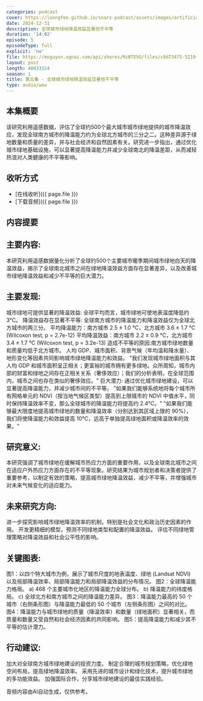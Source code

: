 ```yaml
---
categories: podcast
cover: https://loongfee.github.io/soars-podcast/assets/images/artificial-intelligence.png
date: 2024-12-31
description: 全球城市绿地降温效益显著但不平等
duration: '14:02'
episode: 5
episodeType: full
explicit: 'no'
file: https://moguyun.ognai.com/api/shares/MzNTE5O/files/c8d73475-5219-4d58-8a8f-6114eb3dfd93
layout: post
length: 40433324
season: 1
title: 第五集 - 全球城市绿地降温效益显著但不平等
type: audio/wav
---
```


## 本集概要

该研究利用遥感数据，评估了全球约500个最大城市城市绿地提供的城市降温效应，发现全球南方城市的降温能力约为全球北方城市的三分之二。这种差异源于绿地数量和质量的差异，并与社会经济和自然因素有关。研究进一步指出，通过优化城市绿地基础设施，可以显著提高降温能力并减少全球南北的降温差距，从而减轻热浪对人类健康的不平等影响。

## 收听方式

- [在线收听]({{ page.file }})
- [下载音频]({{ page.file }})

## 内容提要

## 主要内容:

本研究利用遥感数据量化分析了全球约500个主要城市暖季期间城市绿地白天的降温效益，揭示了全球南北城市之间在绿地降温效益方面存在显著差异，以及改善城市绿地降温效益和减少不平等的巨大潜力。

## 主要发现:

城市绿地可提供显著的降温效益: 全球平均而言，城市绿地可使地表温度降低约3°C。
降温效益存在显著不平等: 全球南方城市的降温能力和降温效益仅为全球北方城市的两三分。
平均降温能力：南方城市 2.5 ± 1.0 °C，北方城市 3.6 ± 1.7 °C (Wilcoxon test, p = 2.7e-12)
平均降温效益：南方城市 2.2 ± 0.9 °C，北方城市 3.4 ± 1.7 °C (Wilcoxon test, p = 3.2e-13)
造成不平等的原因:南方城市绿地数量和质量均低于北方城市。
人均 GDP、城市面积、背景气候（年均温和降水量）、地形变化等因素共同影响城市绿地降温能力和效益。
"我们发现城市绿地面积与其人均 GDP 和城市面积呈正相关；更富裕的城市拥有更多绿地。众所周知，城市内部的财富和绿地之间存在正相关关系（奢侈效应）；我们的分析表明，在全球范围内，城市之间也存在类似的奢侈效应。"
巨大潜力: 通过优化城市绿地建设，可以显著提高降温能力，并减少城市间的不平等。
"如果我们能够系统地将每个城市所有网格单元的 NDVI（按当地气候区类型）提高到上限城市的 NDVI 中值水平，同时保持降温效率不变，那么全球城市的降温能力将提高约 2.4°C。"
"如果我们能够最大限度地提高城市绿地的数量和降温效率（分别达到其区域上限的 90%），我们将使降温能力和效益提高 10°C，远高于单独提高绿地面积或降温效率的效果。"

## 研究意义:

本研究强调了城市绿地在缓解城市热应力方面的重要作用，以及全球南北城市之间在适应户外热应力方面存在的不平等现象。研究结果为城市规划者和决策者提供了重要参考，以制定有效的策略，提高城市绿地降温效益，减少不平等，并增强城市对未来气候变化的适应能力。

## 未来研究方向:

进一步探究影响城市绿地降温效率的机制，特别是社会文化和政治历史因素的作用。
开发更精细的模型，预测不同绿地类型和配置的降温效益。
评估不同绿地管理策略对降温效益和社会公平性的影响。

## 关键图表:

图1：以四个特大城市为例，展示了城市尺度的地表温度、绿地 (Landsat NDVI) 以及局部降温效率、局部降温能力和局部降温效益的分布情况。
图2：全球降温能力格局。 a) 468 个主要城市化地区的降温能力全球分布。 b) 降温能力的纬度格局。 c) 全球北方和南方城市之间的降温能力差异。
图3：降温能力最高的 50 个城市（右侧条形图）与降温能力最低的 50 个城市（左侧条形图）之间的对比。
图4：降温能力与城市绿地的质量（降温效率）和数量（绿地面积）显著相关，而质量和数量又受自然和社会经济因素的共同影响。
图5：提高降温能力和减少其不平等的估计潜力。

## 行动建议:

加大对全球南方城市绿地建设的投资力度。
制定合理的城市规划策略，优化绿地空间布局，提高绿地降温效率。
采用先进的城市设计和绿化技术，提升城市绿地的多功能效益。
加强国际合作，分享城市绿地建设的最佳实践经验。


音频内容由AI自动生成，仅供参考。